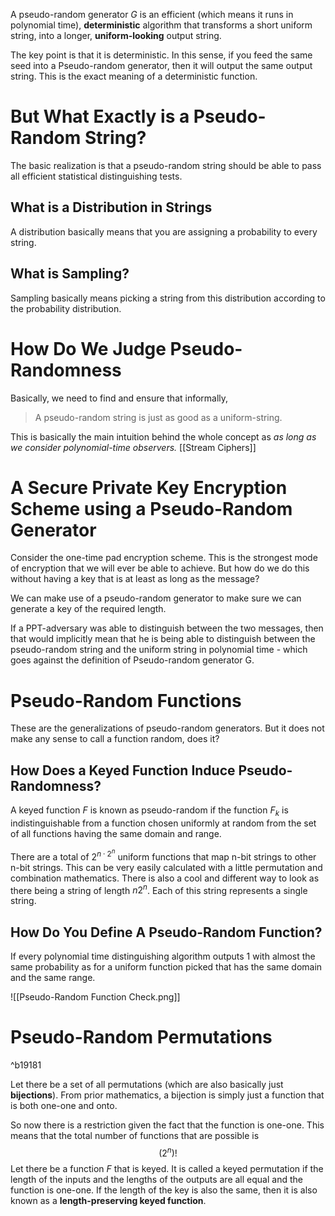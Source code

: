 A pseudo-random generator $G$ is an efficient (which means it runs in polynomial time), **deterministic** algorithm that transforms a short uniform string, into a longer, **uniform-looking** output string.

The key point is that it is deterministic. In this sense, if you feed the same seed into a Pseudo-random generator, then it will output the same output string. This is the exact meaning of a deterministic function.
# But What Exactly is a Pseudo-Random String?
The basic realization is that a pseudo-random string should be able to pass all efficient statistical distinguishing tests. 
## What is a Distribution in Strings
A distribution basically means that you are assigning a probability to every string.
## What is Sampling?
Sampling basically means picking a string from this distribution according to the probability distribution.
# How Do We Judge Pseudo-Randomness
Basically, we need to find and ensure that informally,
> A pseudo-random string is just as good as a uniform-string.

This is basically the main intuition behind the whole concept as *as long as we consider polynomial-time observers.*
[[Stream Ciphers]]
# A Secure Private Key Encryption Scheme using a Pseudo-Random Generator
Consider the one-time pad encryption scheme. This is the strongest mode of encryption that we will ever be able to achieve. But how do we do this without having a key that is at least as long as the message?

We can make use of a pseudo-random generator to make sure we can generate a key of the required length.

If a PPT-adversary was able to distinguish between the two messages, then that would implicitly mean that he is being able to distinguish between the pseudo-random string and the uniform string in polynomial time - which goes against the definition of Pseudo-random generator G.
# Pseudo-Random Functions
These are the generalizations of pseudo-random generators. But it does not make any sense to call a function random, does it?
## How Does a Keyed Function Induce Pseudo-Randomness?
A keyed function $F$ is known as pseudo-random if the function $F_k$ is indistinguishable from a function chosen uniformly at random from the set of all functions having the same domain and range.

There are a total of $2^{n\cdot 2^n}$ uniform functions that map n-bit strings to other n-bit strings. This can be very easily calculated with a little permutation and combination mathematics. There is also a cool and different way to look as there being a string of length $n2^n$. Each of this string represents a single string.
## How Do You Define A Pseudo-Random Function?
If every polynomial time distinguishing algorithm outputs 1 with almost the same probability as for a uniform function picked that has the same domain and the same range.

![[Pseudo-Random Function Check.png]]
# Pseudo-Random Permutations

^b19181

Let there be a set of all permutations (which are also basically just **bijections**). From prior mathematics, a bijection is simply just a function that is both one-one and onto. 

So now there is a restriction given the fact that the function is one-one. This means that the total number of functions that are possible is
$$(2^n)!$$
Let there be a function $F$ that is keyed. It is called a keyed permutation if the length of the inputs and the lengths of the outputs are all equal and the function is one-one.
If the length of the key is also the same, then it is also known as a **length-preserving keyed function**.


